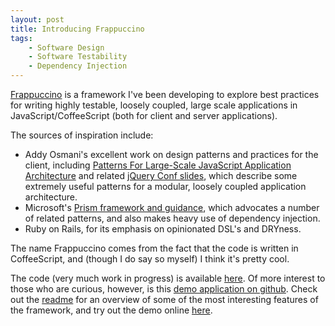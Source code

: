 ```yaml
---
layout: post
title: Introducing Frappuccino
tags:
    - Software Design
    - Software Testability
    - Dependency Injection
---
```


[Frappuccino](http://jbrunton.github.com/frappuccino-core/) is a framework I've been developing to explore best practices for writing highly testable, loosely coupled, large scale applications in JavaScript/CoffeeScript (both for client and server applications).

The sources of inspiration include:

* Addy Osmani's excellent work on design patterns and practices for the client, including [Patterns For Large-Scale JavaScript Application Architecture](http://addyosmani.com/largescalejavascript/) and related [jQuery Conf slides](http://addyosmani.com/blog/jqcon-largescalejs-2012/), which describe some extremely useful patterns for a modular, loosely coupled application architecture.
* Microsoft's [Prism framework and guidance](http://compositewpf.codeplex.com/), which advocates a number of related patterns, and also makes heavy use of dependency injection.
* Ruby on Rails, for its emphasis on opinionated DSL's and DRYness.

The name Frappuccino comes from the fact that the code is written in CoffeeScript, and (though I do say so myself) I think it's pretty cool.

The code (very much work in progress) is available [here](https://github.com/jbrunton/frappuccino-core).  Of more interest to those who are curious, however, is this [demo application on github](https://github.com/jbrunton/frappuccino-demo).  Check out the [readme](https://github.com/jbrunton/frappuccino-demo#readme) for an overview of some of the most interesting features of the framework, and try out the demo online [here](http://frappuccino-demo.com).